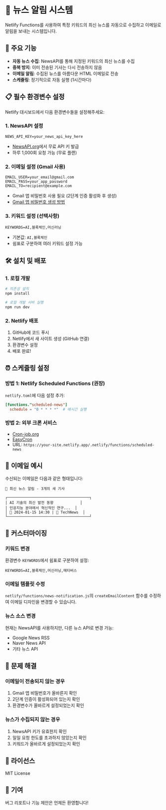 # 📰 뉴스 알림 시스템

Netlify Functions를 사용하여 특정 키워드의 최신 뉴스를 자동으로 수집하고 이메일로 알림을 보내는 시스템입니다.

## 🚀 주요 기능

- **자동 뉴스 수집**: NewsAPI를 통해 지정된 키워드의 최신 뉴스를 수집
- **중복 방지**: 이미 전송된 기사는 다시 전송하지 않음
- **이메일 알림**: 수집된 뉴스를 아름다운 HTML 이메일로 전송
- **스케줄링**: 정기적으로 자동 실행 (1시간마다)

## 📋 필수 환경변수 설정

Netlify 대시보드에서 다음 환경변수들을 설정해주세요:

### 1. NewsAPI 설정
```
NEWS_API_KEY=your_news_api_key_here
```
- [NewsAPI.org](https://newsapi.org/)에서 무료 API 키 발급
- 하루 1,000회 요청 가능 (무료 플랜)

### 2. 이메일 설정 (Gmail 사용)
```
EMAIL_USER=your_email@gmail.com
EMAIL_PASS=your_app_password
EMAIL_TO=recipient@example.com
```
- Gmail 앱 비밀번호 사용 필요 (2단계 인증 활성화 후 생성)
- [Gmail 앱 비밀번호 생성 방법](https://support.google.com/accounts/answer/185833)

### 3. 키워드 설정 (선택사항)
```
KEYWORDS=AI,블록체인,머신러닝
```
- 기본값: `AI,블록체인`
- 쉼표로 구분하여 여러 키워드 설정 가능

## 🛠️ 설치 및 배포

### 1. 로컬 개발
```bash
# 의존성 설치
npm install

# 로컬 개발 서버 실행
npm run dev
```

### 2. Netlify 배포
1. GitHub에 코드 푸시
2. Netlify에서 새 사이트 생성 (GitHub 연결)
3. 환경변수 설정
4. 배포 완료!

## ⏰ 스케줄링 설정

### 방법 1: Netlify Scheduled Functions (권장)
`netlify.toml`에 다음 설정 추가:
```toml
[functions."scheduled-news"]
  schedule = "0 * * * *"  # 매시간 실행
```

### 방법 2: 외부 크론 서비스
- [Cron-job.org](https://cron-job.org/)
- [EasyCron](https://www.easycron.com/)
- URL: `https://your-site.netlify.app/.netlify/functions/scheduled-news`

## 📧 이메일 예시

수신되는 이메일은 다음과 같은 형태입니다:

```
📰 최신 뉴스 알림 - 3개의 새 기사

┌─────────────────────────────────────┐
│ AI 기술의 최신 발전 동향            │
│ 인공지능 분야에서 혁신적인 연구...  │
│ 📅 2024-01-15 14:30 | 📰 TechNews  │
└─────────────────────────────────────┘
```

## 🔧 커스터마이징

### 키워드 변경
환경변수 `KEYWORDS`에서 쉼표로 구분하여 설정:
```
KEYWORDS=AI,블록체인,머신러닝,메타버스
```

### 이메일 템플릿 수정
`netlify/functions/news-notification.js`의 `createEmailContent` 함수를 수정하여 이메일 디자인을 변경할 수 있습니다.

### 뉴스 소스 변경
현재는 NewsAPI를 사용하지만, 다른 뉴스 API로 변경 가능:
- Google News RSS
- Naver News API
- 기타 뉴스 API

## 🐛 문제 해결

### 이메일이 전송되지 않는 경우
1. Gmail 앱 비밀번호가 올바른지 확인
2. 2단계 인증이 활성화되어 있는지 확인
3. 환경변수가 올바르게 설정되었는지 확인

### 뉴스가 수집되지 않는 경우
1. NewsAPI 키가 유효한지 확인
2. 일일 요청 한도를 초과하지 않았는지 확인
3. 키워드가 올바르게 설정되었는지 확인

## 📝 라이선스

MIT License

## 🤝 기여

버그 리포트나 기능 제안은 언제든 환영합니다! 